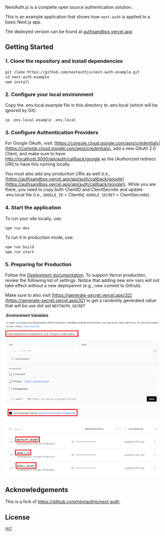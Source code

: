NextAuth.js is a complete open source authentication solution.

This is an example application that shows how `next-auth` is applied to a basic Next.js app.

The deployed version can be found at [authsandbox.vercel.app](https://authsandbox.vercel.app/)

## Getting Started

### 1. Clone the repository and install dependencies

```
git clone https://github.com/nextauthjs/next-auth-example.git
cd next-auth-example
npm install
```

### 2. Configure your local environment

Copy the .env.local.example file in this directory to .env.local (which will be ignored by Git):

```
cp .env.local.example .env.local
```
### 3. Configure Authentication Providers

For Google OAuth, visit: [https://console.cloud.google.com/apis/credentials](https://console.cloud.google.com/apis/credentials), add a new OAuth 2.0 Client, and make sure to have [http://localhost:3000/api/auth/callback/google](http://localhost:3000/api/auth/callback/google) as the [Authorized redirect URI] to have this running locally. 

You must also add any production URIs as well (i.e., [https://authsandbox.vercel.app/api/auth/callback/google](https://authsandbox.vercel.app/api/auth/callback/google)). While you are there, you need to copy both ClientID and ClientSecrete and update .env.local file (i.e., `GOOGLE_ID` = ClientId, `GOOGLE_SECRET` = ClientSecrete).

### 4. Start the application

To run your site locally, use:

```
npm run dev
```

To run it in production mode, use:

```
npm run build
npm run start
```

### 5. Preparing for Production

Follow the [Deployment documentation](https://next-auth.js.org/deployment). To support Vercel production, review the following list of settings. Notice that adding new env vars will not take effect without a new deployemnt (e.g., new commit to Github). 

Make sure to also visit [https://generate-secret.vercel.app/32](https://generate-secret.vercel.app/32) to get a randomly generated value that will be use dot set  `NEXTAUTH_SECRET`

![alt text](vercelsettings.png)

## Acknowledgements

This is a fork of https://github.com/nextauthjs/next-auth.

## License

ISC

